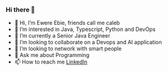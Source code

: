 ### Hi there 👋

- 👋 Hi, I’m Ewere Ebie, friends call me caleb
- 👀 I’m interested in Java, Typescript, Python and DevOps
- 🌱 I’m currently a Senior Java Engineer
- 💞️ I’m looking to collaborate on a Devops and AI application
- 🤔 I’m looking to network with smart people
- 💬 Ask me about Programming
- 📫 How to reach me [LinkedIn](https://www.linkedin.com/in/thisiscaleb/)
